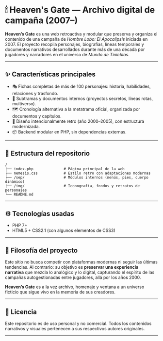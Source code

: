 # 🕯 Heaven's Gate — Archivo digital de campaña (2007–)

**Heaven’s Gate** es una web retroactiva y modular que preserva y organiza el contenido de una campaña de *Hombre Lobo: El Apocalipsis* iniciada en 2007. El proyecto recopila personajes, biografías, líneas temporales y documentos narrativos desarrollados durante más de una década por jugadores y narradores en el universo de *Mundo de Tinieblas*.

---

## ✨ Características principales

- 🎭 Fichas completas de más de 100 personajes: historia, habilidades, relaciones y trasfondo.
- 🧩 Subtramas y documentos internos (proyectos secretos, líneas rotas, multiverso).
- 🗺 Cronología alternativa a la metatrama oficial, organizada por documentos y capítulos.
- 💾 Diseño intencionalmente retro (año 2000–2005), con estructura modernizada.
- 📦 Backend modular en PHP, sin dependencias externas.

---

## 📁 Estructura del repositorio

```plaintext
/
├── index.php              # Página principal de la web
├── nemesis.css            # Estilo retro con adaptaciones modernas
├── /sep/                  # Módulos internos (menús, pies, cuerpo dinámico)
├── /img/                  # Iconografía, fondos y retratos de personajes
└── README.md
```

---

## ⚙️ Tecnologías usadas

- PHP 7+
- HTML5 + CSS2.1 (con algunos elementos de CSS3)

---

## 🎨 Filosofía del proyecto

Este sitio no busca competir con plataformas modernas ni seguir las últimas tendencias. Al contrario: su objetivo es **preservar una experiencia narrativa** que mezcla lo analógico y lo digital, capturando el espíritu de las campañas autogestionadas entre jugadores, allá por los años 2000.

**Heaven’s Gate** es a la vez archivo, homenaje y ventana a un universo ficticio que sigue vivo en la memoria de sus creadores.

---

## 📝 Licencia

Este repositorio es de uso personal y no comercial. Todos los contenidos narrativos y visuales pertenecen a sus respectivos autores originales.

---